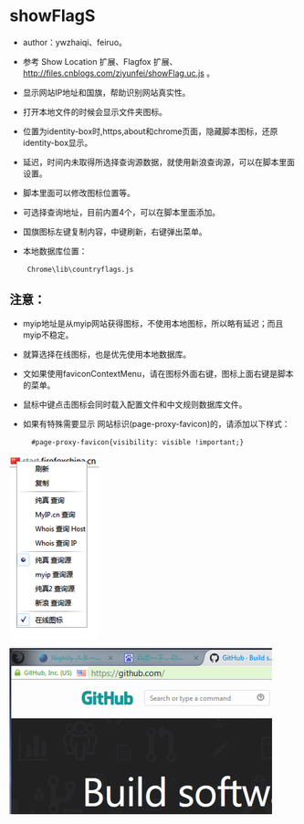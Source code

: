 showFlagS
============
 - author：ywzhaiqi、feiruo。
 - 参考 Show Location 扩展、Flagfox 扩展、http://files.cnblogs.com/ziyunfei/showFlag.uc.js 。
 - 显示网站IP地址和国旗，帮助识别网站真实性。
 - 打开本地文件的时候会显示文件夹图标。
 - 位置为identity-box时,https,about和chrome页面，隐藏脚本图标，还原identity-box显示。
 - 延迟，时间内未取得所选择查询源数据，就使用新浪查询源，可以在脚本里面设置。
 - 脚本里面可以修改图标位置等。
 - 可选择查询地址，目前内置4个，可以在脚本里面添加。
 - 国旗图标左键复制内容，中键刷新，右键弹出菜单。
 - 本地数据库位置：

		Chrome\lib\countryflags.js
    
    
 注意：
--------------

- myip地址是从myip网站获得图标，不使用本地图标，所以略有延迟；而且myip不稳定。
- 就算选择在线图标，也是优先使用本地数据库。
- 文如果使用faviconContextMenu，请在图标外面右键，图标上面右键是脚本的菜单。
- 鼠标中键点击图标会同时载入配置文件和中文规则数据库文件。
- 如果有特殊需要显示 网站标识(page-proxy-favicon)的，请添加以下样式：
		
		#page-proxy-favicon{visibility: visible !important;}
		

	
![menmenu](menu.png)

![news](news.gif)